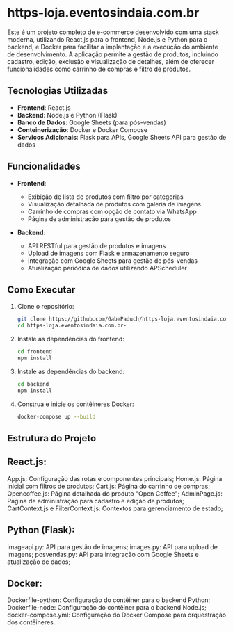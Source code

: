 # https-loja.eventosindaia.com.br

Este é um projeto completo de e-commerce desenvolvido com uma stack moderna, utilizando React.js para o frontend, Node.js e Python para o backend, e Docker para facilitar a implantação e a execução do ambiente de desenvolvimento. A aplicação permite a gestão de produtos, incluindo cadastro, edição, exclusão e visualização de detalhes, além de oferecer funcionalidades como carrinho de compras e filtro de produtos.

## Tecnologias Utilizadas

- **Frontend**: React.js
- **Backend**: Node.js e Python (Flask)
- **Banco de Dados**: Google Sheets (para pós-vendas)
- **Conteinerização**: Docker e Docker Compose
- **Serviços Adicionais**: Flask para APIs, Google Sheets API para gestão de dados

## Funcionalidades

- **Frontend**:
  - Exibição de lista de produtos com filtro por categorias
  - Visualização detalhada de produtos com galeria de imagens
  - Carrinho de compras com opção de contato via WhatsApp
  - Página de administração para gestão de produtos

- **Backend**:
  - API RESTful para gestão de produtos e imagens
  - Upload de imagens com Flask e armazenamento seguro
  - Integração com Google Sheets para gestão de pós-vendas
  - Atualização periódica de dados utilizando APScheduler

## Como Executar

1. Clone o repositório:
   ```bash
   git clone https://github.com/GabePaduch/https-loja.eventosindaia.com.br-.git
   cd https-loja.eventosindaia.com.br-

2. Instale as dependências do frontend:
   ```bash
   cd frontend
   npm install

3. Instale as dependências do backend:
   ```bash
   cd backend
   npm install
   
4. Construa e inicie os contêineres Docker:
   ```bash
   docker-compose up --build

## Estrutura do Projeto

## React.js:

App.js: Configuração das rotas e componentes principais;
Home.js: Página inicial com filtros de produtos;
Cart.js: Página do carrinho de compras;
Opencoffee.js: Página detalhada do produto "Open Coffee";
AdminPage.js: Página de administração para cadastro e edição de produtos;
CartContext.js e FilterContext.js: Contextos para gerenciamento de estado;

## Python (Flask):

imageapi.py: API para gestão de imagens;
images.py: API para upload de imagens;
posvendas.py: API para integração com Google Sheets e atualização de dados;

## Docker:

Dockerfile-python: Configuração do contêiner para o backend Python;
Dockerfile-node: Configuração do contêiner para o backend Node.js;
docker-compose.yml: Configuração do Docker Compose para orquestração dos contêineres.
